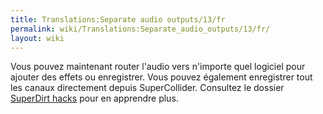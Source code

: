 ```yaml
---
title: Translations:Separate audio outputs/13/fr
permalink: wiki/Translations:Separate_audio_outputs/13/fr/
layout: wiki
---
```


Vous pouvez maintenant router l'audio vers n'importe quel logiciel pour
ajouter des effets ou enregistrer. Vous pouvez également enregistrer
tout les canaux directement depuis SuperCollider. Consultez le dossier
[SuperDirt
hacks](https://github.com/musikinformatik/SuperDirt/tree/master/hacks)
pour en apprendre plus.
